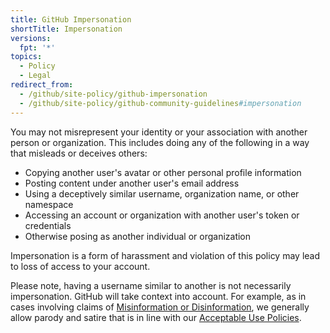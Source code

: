 ```yaml
---
title: GitHub Impersonation
shortTitle: Impersonation
versions:
  fpt: '*'
topics:
  - Policy
  - Legal
redirect_from:
  - /github/site-policy/github-impersonation
  - /github/site-policy/github-community-guidelines#impersonation
---
```


You may not misrepresent your identity or your association with another person or organization. This includes doing any of the following in a way that misleads or deceives others:

* Copying another user's avatar or other personal profile information
* Posting content under another user's email address
* Using a deceptively similar username, organization name, or other namespace
* Accessing an account or organization with another user's token or credentials
* Otherwise posing as another individual or organization

Impersonation is a form of harassment and violation of this policy may lead to loss of access to your account.

Please note, having a username similar to another is not necessarily impersonation. GitHub will take context into account. For example, as in cases involving claims of [Misinformation or Disinformation](/site-policy/acceptable-use-policies/github-misinformation-and-disinformation), we generally allow parody and satire that is in line with our [Acceptable Use Policies](/site-policy/acceptable-use-policies/github-acceptable-use-policies).
